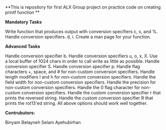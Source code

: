 **This is repository for first ALX Group project on practice code on creating printf function **

**Mandatory Tasks**
 
 Write function that produces output with conversion specifiers c, s, and %.
 Handle conversion specifiers. d, i.
 Create a man page for your function.

**Advanced Tasks**

 Handle conversion specifier b.
 Handle conversion specifiers u, o, x, X.
 Use a local buffer of 1024 chars in order to call write as little as possible.
 Handle conversion specifier S.
 Handle conversion specifier p.
 Handle flag characters +, space, and # for non-custom conversion specifiers.
 Handle length modifiers l and h for non-custom conversion specifiers.
 Handle the field width for non-custom conversion specifiers.
 Handle the precision for non-custom conversion specifiers.
 Handle the 0 flag character for non-custom conversion specifiers.
 Handle the custom conversion specifier r that prints the reversed string.
 Handle the custom conversion specifier R that prints the rot13'ed string.
 All above options should work well together.

**Contrubutors:**

Binyam Belayneh
Selam Ayehubirhan
